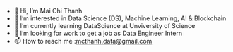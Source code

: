 - 👋 Hi, I’m Mai Chi Thanh
- 👀 I’m interested in Data Science (DS), Machine Learning, AI & Blockchain
- 🌱 I’m currently learning DataScience at Unviversity of Science
- 💞️ I’m looking for work to get a job as Data Engineer Intern
- 📫 How to reach me :mcthanh.data@gmail.com

<!---
Chthanh/Chthanh is a ✨ special ✨ repository because its `README.md` (this file) appears on your GitHub profile.
You can click the Preview link to take a look at your changes.
--->
